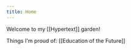 ```yaml
---
title: Home
---
```

Welcome to my [[Hypertext]] garden!

Things I'm proud of:
[[Education of the Future]]

